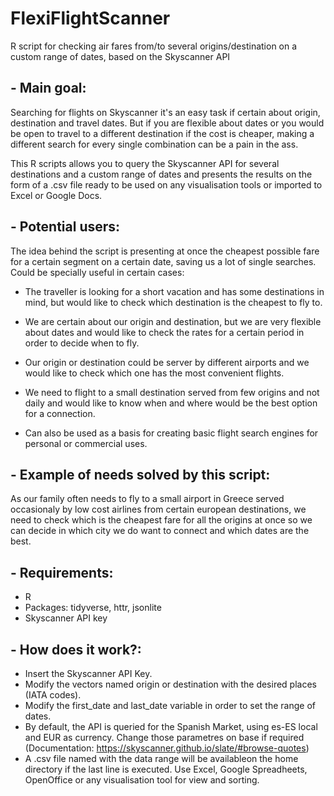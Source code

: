 # FlexiFlightScanner
R script for checking air fares from/to several origins/destination on a custom range of dates, based on the Skyscanner API


## - Main goal:
Searching for flights on Skyscanner it's an easy task if certain about origin, destination and travel dates. But if you are flexible about dates or you would be open to travel to a different destination if the cost is cheaper, making a different search for every single combination can be a pain in the ass.

This R scripts allows you to query the Skyscanner API for several destinations and a custom range of dates and presents the results on the form of a .csv file ready to be used on any visualisation tools or imported to Excel or Google Docs.


## - Potential users:

The idea behind the script is presenting at once the cheapest possible fare for a certain segment on a certain date, saving us a lot of single searches. Could be specially useful in certain cases:

- The traveller is looking for a short vacation and has some destinations in mind, but would like to check which destination is the cheapest to fly to.
 
- We are certain about our origin and destination, but we are very flexible about dates and would like to check the rates for a certain period in order to decide when to fly.
 
- Our origin or destination could be server by different airports and we would like to check which one has the most convenient flights.

- We need to flight to a small destination served from few origins and not daily and would like to know when and where would be the best option for a connection.

- Can also be used as a basis for creating basic flight search engines for personal or commercial uses.


## - Example of needs solved by this script:
As our family often needs to fly to a small airport in Greece served occasionaly by low cost airlines from certain european destinations, we need to check which is the cheapest fare for all the origins at once so we can decide in which city we do want to connect and which dates are the best.


## - Requirements:
- R
- Packages: tidyverse, httr, jsonlite
- Skyscanner API key

## - How does it work?:
- Insert the Skyscanner API Key.
- Modify the vectors named origin or destination with the desired places (IATA codes).
- Modify the first_date and last_date variable in order to set the range of dates.
- By default, the API is queried for the Spanish Market, using es-ES local and EUR as currency. Change those parametres on base if required (Documentation: https://skyscanner.github.io/slate/#browse-quotes)
- A .csv file named with the data range will be availableon the home directory if the last line is executed. Use Excel, Google Spreadheets, OpenOffice or any visualisation tool for view and sorting.





